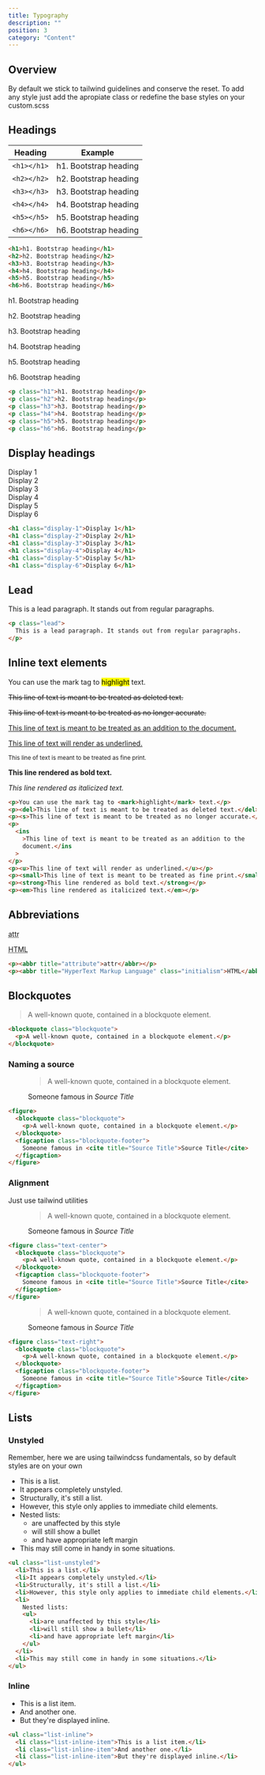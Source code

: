 ```yaml
---
title: Typography
description: ""
position: 3
category: "Content"
---
```


## Overview

By default we stick to tailwind guidelines and conserve the reset. To add any style just add the apropiate class or redefine the base styles on your custom.scss

## Headings

<div class="bd-example">
<table class="table">
  <thead>
    <tr>
      <th>Heading</th>
      <th>Example</th>
    </tr>
  </thead>
  <tbody>
    <tr>
      <td>
        <code>&lt;h1&gt;&lt;/h1&gt;</code>
      </td>
      <td><span class="h1">h1. Bootstrap heading</span></td>
    </tr>
    <tr>
      <td>
        <code>&lt;h2&gt;&lt;/h2&gt;</code>
      </td>
      <td><span class="h2">h2. Bootstrap heading</span></td>
    </tr>
    <tr>
      <td>
        <code>&lt;h3&gt;&lt;/h3&gt;</code>
      </td>
      <td><span class="h3">h3. Bootstrap heading</span></td>
    </tr>
    <tr>
      <td>
        <code>&lt;h4&gt;&lt;/h4&gt;</code>
      </td>
      <td><span class="h4">h4. Bootstrap heading</span></td>
    </tr>
    <tr>
      <td>
        <code>&lt;h5&gt;&lt;/h5&gt;</code>
      </td>
      <td><span class="h5">h5. Bootstrap heading</span></td>
    </tr>
    <tr>
      <td>
        <code>&lt;h6&gt;&lt;/h6&gt;</code>
      </td>
      <td><span class="h6">h6. Bootstrap heading</span></td>
    </tr>
  </tbody>
</table>
</div>

```html
<h1>h1. Bootstrap heading</h1>
<h2>h2. Bootstrap heading</h2>
<h3>h3. Bootstrap heading</h3>
<h4>h4. Bootstrap heading</h4>
<h5>h5. Bootstrap heading</h5>
<h6>h6. Bootstrap heading</h6>
```

<div class="bd-example">
  <p class="h1">h1. Bootstrap heading</p>
  <p class="h2">h2. Bootstrap heading</p>
  <p class="h3">h3. Bootstrap heading</p>
  <p class="h4">h4. Bootstrap heading</p>
  <p class="h5">h5. Bootstrap heading</p>
  <p class="h6">h6. Bootstrap heading</p>
</div>

```html
<p class="h1">h1. Bootstrap heading</p>
<p class="h2">h2. Bootstrap heading</p>
<p class="h3">h3. Bootstrap heading</p>
<p class="h4">h4. Bootstrap heading</p>
<p class="h5">h5. Bootstrap heading</p>
<p class="h6">h6. Bootstrap heading</p>
```

## Display headings

<div class="bd-example">
  <div class="pb-3 mb-3 display-1 border-bottom">Display 1</div>
  <div class="pb-3 mb-3 display-2 border-bottom">Display 2</div>
  <div class="pb-3 mb-3 display-3 border-bottom">Display 3</div>
  <div class="pb-3 mb-3 display-4 border-bottom">Display 4</div>
  <div class="pb-3 mb-3 display-5 border-bottom">Display 5</div>
  <div class="display-6">Display 6</div>
</div>

```html
<h1 class="display-1">Display 1</h1>
<h1 class="display-2">Display 2</h1>
<h1 class="display-3">Display 3</h1>
<h1 class="display-4">Display 4</h1>
<h1 class="display-5">Display 5</h1>
<h1 class="display-6">Display 6</h1>
```

## Lead

<div class="bd-example">
  <p class="lead">
    This is a lead paragraph. It stands out from regular paragraphs.
  </p>
</div>

```html
<p class="lead">
  This is a lead paragraph. It stands out from regular paragraphs.
</p>
```

## Inline text elements

<div class="bd-example">
  <p>You can use the mark tag to <mark>highlight</mark> text.</p>
  <p><del>This line of text is meant to be treated as deleted text.</del></p>
  <p><s>This line of text is meant to be treated as no longer accurate.</s></p>
  <p><ins>This line of text is meant to be treated as an addition to the document.</ins></p>
  <p><u>This line of text will render as underlined.</u></p>
  <p><small>This line of text is meant to be treated as fine print.</small></p>
  <p><strong>This line rendered as bold text.</strong></p>
  <p><em>This line rendered as italicized text.</em></p>
</div>

```html
<p>You can use the mark tag to <mark>highlight</mark> text.</p>
<p><del>This line of text is meant to be treated as deleted text.</del></p>
<p><s>This line of text is meant to be treated as no longer accurate.</s></p>
<p>
  <ins
    >This line of text is meant to be treated as an addition to the
    document.</ins
  >
</p>
<p><u>This line of text will render as underlined.</u></p>
<p><small>This line of text is meant to be treated as fine print.</small></p>
<p><strong>This line rendered as bold text.</strong></p>
<p><em>This line rendered as italicized text.</em></p>
```

## Abbreviations

<div class="bd-example">
  <p><abbr title="attribute">attr</abbr></p>
  <p><abbr title="HyperText Markup Language" class="initialism">HTML</abbr></p>
</div>

```html
<p><abbr title="attribute">attr</abbr></p>
<p><abbr title="HyperText Markup Language" class="initialism">HTML</abbr></p>
```

## Blockquotes

<div class="bd-example">
  <blockquote class="blockquote">
    <p>A well-known quote, contained in a blockquote element.</p>
  </blockquote>
</div>

```html
<blockquote class="blockquote">
  <p>A well-known quote, contained in a blockquote element.</p>
</blockquote>
```

### Naming a source

<div class="bd-example">
  <figure>
    <blockquote class="blockquote">
      <p>A well-known quote, contained in a blockquote element.</p>
    </blockquote>
    <figcaption class="blockquote-footer">
      Someone famous in <cite title="Source Title">Source Title</cite>
    </figcaption>
  </figure>
</div>

```html
<figure>
  <blockquote class="blockquote">
    <p>A well-known quote, contained in a blockquote element.</p>
  </blockquote>
  <figcaption class="blockquote-footer">
    Someone famous in <cite title="Source Title">Source Title</cite>
  </figcaption>
</figure>
```

### Alignment

Just use tailwind utilities

<div class="bd-example">
  <figure class="text-center">
    <blockquote class="blockquote">
      <p>A well-known quote, contained in a blockquote element.</p>
    </blockquote>
    <figcaption class="blockquote-footer">
      Someone famous in <cite title="Source Title">Source Title</cite>
    </figcaption>
  </figure>
</div>

```html
<figure class="text-center">
  <blockquote class="blockquote">
    <p>A well-known quote, contained in a blockquote element.</p>
  </blockquote>
  <figcaption class="blockquote-footer">
    Someone famous in <cite title="Source Title">Source Title</cite>
  </figcaption>
</figure>
```

<div class="bd-example">
  <figure class="text-right">
    <blockquote class="blockquote">
      <p>A well-known quote, contained in a blockquote element.</p>
    </blockquote>
    <figcaption class="blockquote-footer">
      Someone famous in <cite title="Source Title">Source Title</cite>
    </figcaption>
  </figure>
</div>

```html
<figure class="text-right">
  <blockquote class="blockquote">
    <p>A well-known quote, contained in a blockquote element.</p>
  </blockquote>
  <figcaption class="blockquote-footer">
    Someone famous in <cite title="Source Title">Source Title</cite>
  </figcaption>
</figure>
```

## Lists

### Unstyled

Remember, here we are using tailwindcss fundamentals, so by default styles are on your own

<div class="bd-example">
  <ul class="list-unstyled">
    <li>This is a list.</li>
    <li>It appears completely unstyled.</li>
    <li>Structurally, it's still a list.</li>
    <li>However, this style only applies to immediate child elements.</li>
    <li>Nested lists:
      <ul>
        <li>are unaffected by this style</li>
        <li>will still show a bullet</li>
        <li>and have appropriate left margin</li>
      </ul>
    </li>
    <li>This may still come in handy in some situations.</li>
  </ul>
</div>

```html
<ul class="list-unstyled">
  <li>This is a list.</li>
  <li>It appears completely unstyled.</li>
  <li>Structurally, it's still a list.</li>
  <li>However, this style only applies to immediate child elements.</li>
  <li>
    Nested lists:
    <ul>
      <li>are unaffected by this style</li>
      <li>will still show a bullet</li>
      <li>and have appropriate left margin</li>
    </ul>
  </li>
  <li>This may still come in handy in some situations.</li>
</ul>
```

### Inline

<div class="bd-example">
  <ul class="list-inline">
    <li class="list-inline-item">This is a list item.</li>
    <li class="list-inline-item">And another one.</li>
    <li class="list-inline-item">But they're displayed inline.</li>
  </ul>
</div>

```html
<ul class="list-inline">
  <li class="list-inline-item">This is a list item.</li>
  <li class="list-inline-item">And another one.</li>
  <li class="list-inline-item">But they're displayed inline.</li>
</ul>
```

